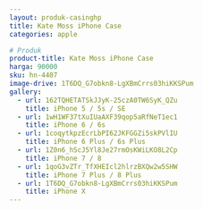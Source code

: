 ```yaml
---
layout: produk-casinghp
title: Kate Moss iPhone Case
categories: apple

# Produk
product-title: Kate Moss iPhone Case
harga: 90000
sku: hn-4407
image-drive: 1T6DQ_G7obkn8-LgXBmCrrs03hiKKSPum
gallery:
  - url: 162TQHETATSkJJyK-25czA0TW6SyK_QZu
    title: iPhone 5 / 5s / SE
  - url: 1wH1WF37tXuIUaAXF39qop5aRfNeT1ec1
    title: iPhone 6 / 6s
  - url: 1coqytkpzEcrLbPI62JKFGGZi5skPVlIU
    title: iPhone 6 Plus / 6s Plus
  - url: 1Z0n6_hScJ5Yl8Je27rmOsKWiLKO8L2Cp
    title: iPhone 7 / 8
  - url: 1qoG3vZTr_TfXHEIcl2hlrzBXQw2w5SHW
    title: iPhone 7 Plus / 8 Plus
  - url: 1T6DQ_G7obkn8-LgXBmCrrs03hiKKSPum
    title: iPhone X
---
```

